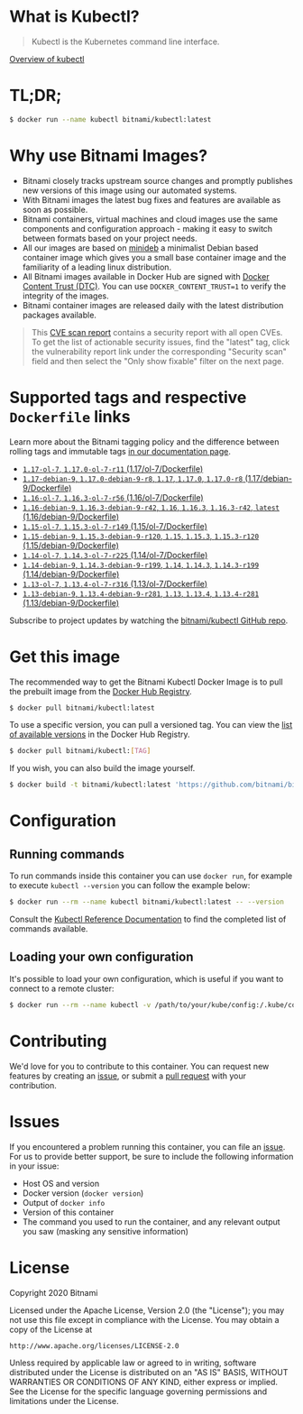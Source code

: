 
# What is Kubectl?

> Kubectl is the Kubernetes command line interface.

[Overview of kubectl](https://kubernetes.io/docs/reference/kubectl/overview/)

# TL;DR;

```bash
$ docker run --name kubectl bitnami/kubectl:latest
```

# Why use Bitnami Images?

* Bitnami closely tracks upstream source changes and promptly publishes new versions of this image using our automated systems.
* With Bitnami images the latest bug fixes and features are available as soon as possible.
* Bitnami containers, virtual machines and cloud images use the same components and configuration approach - making it easy to switch between formats based on your project needs.
* All our images are based on [minideb](https://github.com/bitnami/minideb) a minimalist Debian based container image which gives you a small base container image and the familiarity of a leading linux distribution.
* All Bitnami images available in Docker Hub are signed with [Docker Content Trust (DTC)](https://docs.docker.com/engine/security/trust/content_trust/). You can use `DOCKER_CONTENT_TRUST=1` to verify the integrity of the images.
* Bitnami container images are released daily with the latest distribution packages available.


> This [CVE scan report](https://quay.io/repository/bitnami/kubectl?tab=tags) contains a security report with all open CVEs. To get the list of actionable security issues, find the "latest" tag, click the vulnerability report link under the corresponding "Security scan" field and then select the "Only show fixable" filter on the next page.

# Supported tags and respective `Dockerfile` links

Learn more about the Bitnami tagging policy and the difference between rolling tags and immutable tags [in our documentation page](https://docs.bitnami.com/containers/how-to/understand-rolling-tags-containers/).


* [`1.17-ol-7`, `1.17.0-ol-7-r11` (1.17/ol-7/Dockerfile)](https://github.com/bitnami/bitnami-docker-kubectl/blob/1.17.0-ol-7-r11/1.17/ol-7/Dockerfile)
* [`1.17-debian-9`, `1.17.0-debian-9-r8`, `1.17`, `1.17.0`, `1.17.0-r8` (1.17/debian-9/Dockerfile)](https://github.com/bitnami/bitnami-docker-kubectl/blob/1.17.0-debian-9-r8/1.17/debian-9/Dockerfile)
* [`1.16-ol-7`, `1.16.3-ol-7-r56` (1.16/ol-7/Dockerfile)](https://github.com/bitnami/bitnami-docker-kubectl/blob/1.16.3-ol-7-r56/1.16/ol-7/Dockerfile)
* [`1.16-debian-9`, `1.16.3-debian-9-r42`, `1.16`, `1.16.3`, `1.16.3-r42`, `latest` (1.16/debian-9/Dockerfile)](https://github.com/bitnami/bitnami-docker-kubectl/blob/1.16.3-debian-9-r42/1.16/debian-9/Dockerfile)
* [`1.15-ol-7`, `1.15.3-ol-7-r149` (1.15/ol-7/Dockerfile)](https://github.com/bitnami/bitnami-docker-kubectl/blob/1.15.3-ol-7-r149/1.15/ol-7/Dockerfile)
* [`1.15-debian-9`, `1.15.3-debian-9-r120`, `1.15`, `1.15.3`, `1.15.3-r120` (1.15/debian-9/Dockerfile)](https://github.com/bitnami/bitnami-docker-kubectl/blob/1.15.3-debian-9-r120/1.15/debian-9/Dockerfile)
* [`1.14-ol-7`, `1.14.3-ol-7-r225` (1.14/ol-7/Dockerfile)](https://github.com/bitnami/bitnami-docker-kubectl/blob/1.14.3-ol-7-r225/1.14/ol-7/Dockerfile)
* [`1.14-debian-9`, `1.14.3-debian-9-r199`, `1.14`, `1.14.3`, `1.14.3-r199` (1.14/debian-9/Dockerfile)](https://github.com/bitnami/bitnami-docker-kubectl/blob/1.14.3-debian-9-r199/1.14/debian-9/Dockerfile)
* [`1.13-ol-7`, `1.13.4-ol-7-r316` (1.13/ol-7/Dockerfile)](https://github.com/bitnami/bitnami-docker-kubectl/blob/1.13.4-ol-7-r316/1.13/ol-7/Dockerfile)
* [`1.13-debian-9`, `1.13.4-debian-9-r281`, `1.13`, `1.13.4`, `1.13.4-r281` (1.13/debian-9/Dockerfile)](https://github.com/bitnami/bitnami-docker-kubectl/blob/1.13.4-debian-9-r281/1.13/debian-9/Dockerfile)

Subscribe to project updates by watching the [bitnami/kubectl GitHub repo](https://github.com/bitnami/bitnami-docker-kubectl).

# Get this image

The recommended way to get the Bitnami Kubectl Docker Image is to pull the prebuilt image from the [Docker Hub Registry](https://hub.docker.com/r/bitnami/kubectl).

```bash
$ docker pull bitnami/kubectl:latest
```

To use a specific version, you can pull a versioned tag. You can view the [list of available versions](https://hub.docker.com/r/bitnami/kubectl/tags/) in the Docker Hub Registry.

```bash
$ docker pull bitnami/kubectl:[TAG]
```

If you wish, you can also build the image yourself.

```bash
$ docker build -t bitnami/kubectl:latest 'https://github.com/bitnami/bitnami-docker-kubectl.git#master:1.16/debian-9'
```

# Configuration

## Running commands

To run commands inside this container you can use `docker run`, for example to execute `kubectl --version` you can follow the example below:

```bash
$ docker run --rm --name kubectl bitnami/kubectl:latest -- --version
```

Consult the [Kubectl Reference Documentation](https://kubernetes.io/docs/reference/generated/kubectl/kubectl-commands) to find the completed list of commands available.

## Loading your own configuration

It's possible to load your own configuration, which is useful if you want to connect to a remote cluster:

```bash
$ docker run --rm --name kubectl -v /path/to/your/kube/config:/.kube/config bitnami/kubectl:latest
```

# Contributing

We'd love for you to contribute to this container. You can request new features by creating an [issue](https://github.com/bitnami/bitnami-docker-kubectl/issues), or submit a [pull request](https://github.com/bitnami/bitnami-docker-kubectl/pulls) with your contribution.

# Issues

If you encountered a problem running this container, you can file an [issue](https://github.com/bitnami/bitnami-docker-kubectl/issues). For us to provide better support, be sure to include the following information in your issue:

- Host OS and version
- Docker version (`docker version`)
- Output of `docker info`
- Version of this container
- The command you used to run the container, and any relevant output you saw (masking any sensitive information)

# License

Copyright 2020 Bitnami

Licensed under the Apache License, Version 2.0 (the "License");
you may not use this file except in compliance with the License.
You may obtain a copy of the License at

    http://www.apache.org/licenses/LICENSE-2.0

Unless required by applicable law or agreed to in writing, software
distributed under the License is distributed on an "AS IS" BASIS,
WITHOUT WARRANTIES OR CONDITIONS OF ANY KIND, either express or implied.
See the License for the specific language governing permissions and
limitations under the License.
